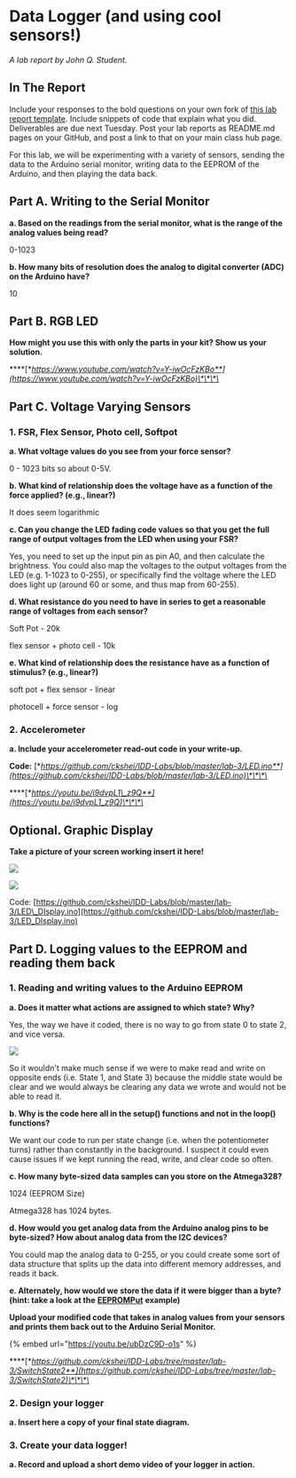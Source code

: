 # Data Logger \(and using cool sensors!\)

_A lab report by John Q. Student._

## In The Report

Include your responses to the bold questions on your own fork of [this lab report template](https://github.com/FAR-Lab/IDD-Fa18-Lab2). Include snippets of code that explain what you did. Deliverables are due next Tuesday. Post your lab reports as README.md pages on your GitHub, and post a link to that on your main class hub page.

For this lab, we will be experimenting with a variety of sensors, sending the data to the Arduino serial monitor, writing data to the EEPROM of the Arduino, and then playing the data back.

## Part A.  Writing to the Serial Monitor

**a. Based on the readings from the serial monitor, what is the range of the analog values being read?**

0-1023

**b. How many bits of resolution does the analog to digital converter \(ADC\) on the Arduino have?**

10

## Part B. RGB LED

**How might you use this with only the parts in your kit? Show us your solution.**

\*\*\*\*[**https://www.youtube.com/watch?v=Y-iwOcFzKBo**](https://www.youtube.com/watch?v=Y-iwOcFzKBo)\*\*\*\*

## Part C. Voltage Varying Sensors

### 1. FSR, Flex Sensor, Photo cell, Softpot

**a. What voltage values do you see from your force sensor?**

0 - 1023 bits so about 0-5V.

**b. What kind of relationship does the voltage have as a function of the force applied? \(e.g., linear?\)**

It does seem logarithmic

**c. Can you change the LED fading code values so that you get the full range of output voltages from the LED when using your FSR?**

Yes, you need to set up the input pin as pin A0, and then calculate the brightness. You could also map the voltages to the output voltages from the LED \(e.g. 1-1023 to 0-255\), or specifically find the voltage where the LED does light up \(around 60 or some, and thus map from 60-255\). 

**d. What resistance do you need to have in series to get a reasonable range of voltages from each sensor?**

Soft Pot - 20k

flex sensor + photo cell - 10k 

**e. What kind of relationship does the resistance have as a function of stimulus? \(e.g., linear?\)**

soft pot + flex sensor - linear

photocell + force sensor - log 

### 2. Accelerometer

**a. Include your accelerometer read-out code in your write-up.**

**Code:** [**https://github.com/ckshei/IDD-Labs/blob/master/lab-3/LED.ino**](https://github.com/ckshei/IDD-Labs/blob/master/lab-3/LED.ino)\*\*\*\*

\*\*\*\*[**https://youtu.be/i9dvpL1\_z9Q**](https://youtu.be/i9dvpL1_z9Q)\*\*\*\*

## Optional. Graphic Display

**Take a picture of your screen working insert it here!**

![](.gitbook/assets/image%20%283%29.png)

![](.gitbook/assets/image%20%284%29.png)

Code: [https://github.com/ckshei/IDD-Labs/blob/master/lab-3/LED\_DIsplay.ino](https://github.com/ckshei/IDD-Labs/blob/master/lab-3/LED_DIsplay.ino)

## Part D. Logging values to the EEPROM and reading them back

### 1. Reading and writing values to the Arduino EEPROM

**a. Does it matter what actions are assigned to which state? Why?**

Yes, the way we have it coded, there is no way to go from state 0 to state 2, and vice versa. 

![](.gitbook/assets/image%20%2810%29.png)

So it wouldn't make much sense if we were to make read and write on opposite ends \(i.e. State 1, and State 3\) because the middle state would be clear and we would always be clearing any data we wrote and would not be able to read it.

**b. Why is the code here all in the setup\(\) functions and not in the loop\(\) functions?**

We want our code to run per state change \(i.e. when the potentiometer turns\) rather than constantly in the background. I suspect it could even cause issues if we kept running the read, write, and clear code so often. 

**c. How many byte-sized data samples can you store on the Atmega328?**

1024 \(EEPROM Size\)

Atmega328 has 1024 bytes. 

**d. How would you get analog data from the Arduino analog pins to be byte-sized? How about analog data from the I2C devices?**

You could map the analog data to 0-255, or you could create some sort of data structure that splits up the data into different memory addresses, and reads it back. 

**e. Alternately, how would we store the data if it were bigger than a byte? \(hint: take a look at the** [**EEPROMPut**](https://www.arduino.cc/en/Reference/EEPROMPut) **example\)**

**Upload your modified code that takes in analog values from your sensors and prints them back out to the Arduino Serial Monitor.**

{% embed url="https://youtu.be/ubDzC9D-o1s" %}

\*\*\*\*[**https://github.com/ckshei/IDD-Labs/tree/master/lab-3/SwitchState2**](https://github.com/ckshei/IDD-Labs/tree/master/lab-3/SwitchState2)\*\*\*\*

### 2. Design your logger

**a. Insert here a copy of your final state diagram.**

### 3. Create your data logger!

**a. Record and upload a short demo video of your logger in action.**

